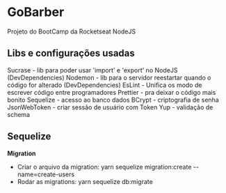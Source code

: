# GoBarber

Projeto do BootCamp da Rocketseat NodeJS

## Libs e configurações usadas

Sucrase - lib para poder usar 'import' e 'export' no NodeJS (DevDependencies)
Nodemon - lib para o servidor reestartar quando o código for alterado (DevDependencies)
EsLint - Unifica os modo de escrever código entre programadores
Prettier - pra deixar o código mais bonito
Sequelize - acesso ao banco dados
BCrypt - criptografia de senha
JsonWebToken - criar sessão de usuário com Token
Yup - validação de schema

## Sequelize

**Migration**

-   Criar o arquivo da migration: yarn sequelize migration:create --name=create-users
-   Rodar as migrations: yarn sequelize db:migrate
